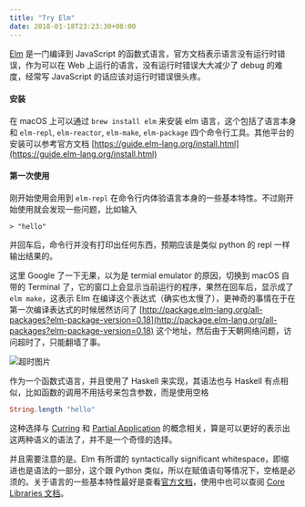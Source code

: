```yaml
---
title: "Try Elm"
date: 2018-01-18T23:23:30+08:00
---
```


[Elm](https://elm-lang.org) 是一门编译到 JavaScript 的函数式语言，官方文档表示语言没有运行时错误，作为可以在 Web 上运行的语言，没有运行时错误大大减少了 debug 的难度，经常写 JavaScript 的话应该对运行时错误很头疼。


#### 安装

在 macOS 上可以通过 `brew install elm` 来安装 elm 语言，这个包括了语言本身和 `elm-repl`, `elm-reactor`, `elm-make`, `elm-package` 四个命令行工具。其他平台的安装可以参考官方文档 [https://guide.elm-lang.org/install.html](https://guide.elm-lang.org/install.html)

#### 第一次使用

刚开始使用会用到 `elm-repl` 在命令行内体验语言本身的一些基本特性。不过刚开始使用就会发现一些问题，比如输入

```
> "hello"
```

并回车后，命令行并没有打印出任何东西，预期应该是类似 python 的 repl 一样输出结果的。

这里 Google 了一下无果，以为是 termial emulator 的原因，切换到 macOS 自带的 Terminal 了，它的窗口上会显示当前运行的程序，果然在回车后，显示成了 `elm make`，这表示 Elm 在编译这个表达式（确实也太慢了），更神奇的事情在于在第一次编译表达式的时候居然访问了 [http://package.elm-lang.org/all-packages?elm-package-version=0.18](http://package.elm-lang.org/all-packages?elm-package-version=0.18) 这个地址，然后由于天朝网络问题，访问超时了，只能翻墙了事。

![超时图片](/images/timeout.png)

作为一个函数式语言，并且使用了 Haskell 来实现，其语法也与 Haskell 有点相似，比如函数的调用不用括号来包含参数，而是使用空格

```elm
String.length "hello"
```

这种选择与 [Curring](https://en.wikipedia.org/wiki/Currying) 和 [Partial Application](https://en.wikipedia.org/wiki/Partial_application) 的概念相关，算是可以更好的表示出这两种语义的语法了，并不是一个奇怪的选择。

并且需要注意的是。Elm 有所谓的 syntactically significant whitespace，即缩进也是语法的一部分，这个跟 Python 类似，所以在赋值语句等情况下，空格是必须的。关于语言的一些基本特性最好是查看[官方文档](http://elm-lang.org/docs)，使用中也可以查阅 [Core Libraries 文档](http://package.elm-lang.org/packages/elm-lang/core/latest/)。